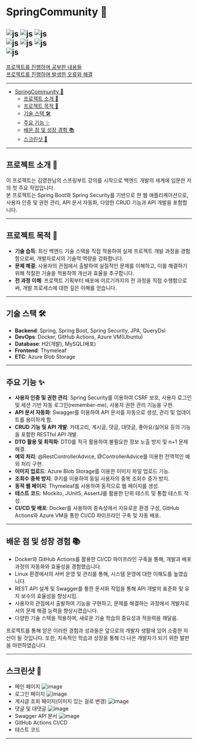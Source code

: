 # SpringCommunity 🌱
![js](https://img.shields.io/badge/Java-ED8B00?style=for-the-badge&logo=openjdk&logoColor=white)
![js](https://img.shields.io/badge/Spring-6DB33F?style=for-the-badge&logo=spring&logoColor=white)
![js](https://img.shields.io/badge/Spring_Security-6DB33F?style=for-the-badge&logo=Spring-Security&logoColor=white)  
![js](https://img.shields.io/badge/docker-%230db7ed.svg?style=for-the-badge&logo=docker&logoColor=white)
![js](https://img.shields.io/badge/Microsoft_Azure-0089D6?style=for-the-badge&logo=microsoft-azure&logoColor=white)
![js](https://img.shields.io/badge/GitHub_Actions-2088FF?style=for-the-badge&logo=github-actions&logoColor=white)  
![js](https://img.shields.io/badge/MySQL-00000F?style=for-the-badge&logo=mysql&logoColor=white)
---
[프로젝트를 진행하며 공부한 내용들](study_notes.md)  
[프로젝트를 진행하며 발생한 오류와 해결](troubleshooting.md)

---

<!-- TOC -->
* [SpringCommunity 🌱](#springcommunity-)
  * [프로젝트 소개 📖](#프로젝트-소개-)
  * [프로젝트 목적 🎯](#프로젝트-목적-)
  * [기술 스택 🛠](#기술-스택-)
  * [주요 기능 ✨](#주요-기능-)
  * [배운 점 및 성장 경험 📚](#배운-점-및-성장-경험-)
  * [스크린샷 📸](#스크린샷-)
<!-- TOC -->

---
## 프로젝트 소개 📖
이 프로젝트는 김영한님의 스프링부트 강의를 시작으로 백엔드 개발의 세계에 입문한 저의 첫 주요 작업입니다.  
본 프로젝트는 Spring Boot와 Spring Security를 기반으로 한 웹 애플리케이션으로, 사용자 인증 및 권한 관리, API 문서 자동화, 다양한 CRUD 기능과 API 개발을 포함합니다.

---
## 프로젝트 목적 🎯
- **기술 습득**: 최신 백엔드 기술 스택을 직접 적용하여 실제 프로젝트 개발 과정을 경험함으로써, 개발자로서의 기술적 역량을 강화합니다.
- **문제 해결**: 사용자의 관점에서 출발하여 실질적인 문제를 이해하고, 이를 해결하기 위해 적절한 기술을 적용하여 개선과 효율을 추구합니다.
- **전 과정 이해**: 프로젝트 기획부터 배포에 이르기까지의 전 과정을 직접 수행함으로써, 개발 프로세스에 대한 깊은 이해를 얻습니다.

---
## 기술 스택 🛠
- **Backend**: Spring, Spring Boot, Spring Security, JPA, QueryDsl
- **DevOps**: Docker, GitHub Actions, Azure VM(Ubuntu)
- **Database**: H2(개발), MySQL(배포)
- **Frontend**: Thymeleaf
- **ETC**: Azure Blob Storage

---
## 주요 기능 ✨
* **사용자 인증 및 권한 관리**: Spring Security를 이용하여 CSRF 보호, 사용자 로그인 및 세션 기반 자동 로그인(remember-me), 사용자 권한 관리 기능을 구현.
* **API 문서 자동화**: Swagger를 이용하여 API 문서를 자동으로 생성, 관리 및 업데이트를 용이하게 함.
* **CRUD 기능 및 API 개발**: 카테고리, 게시글, 댓글, 대댓글, 좋아요/싫어요 등의 기능을 포함한 RESTful API 개발.
* **DTO 활용 및 최적화**: DTO를 적극 활용하여 불필요한 정보 노출 방지 및 n+1 문제 해결.
* **예외 처리**: @RestControllerAdvice, @ControllerAdvice를 이용한 전역적인 예외 처리 구현.
* **이미지 업로드**: Azure Blob Storage를 이용한 이미지 파일 업로드 기능.
* **조회수 중복 방지**: 쿠키를 이용하여 동일 사용자의 중복 조회수 증가 방지.
* **동적 웹 페이지**: Thymeleaf를 사용하여 동적으로 웹 페이지를 생성.
* **테스트 코드**: Mockito, JUnit5, AssertJ를 활용한 단위 테스트 및 통합 테스트 작성.
* **CI/CD 및 배포**: Docker를 사용하여 종속성에서 자유로운 환경 구성, GitHub Actions와 Azure VM을 통한 CI/CD 파이프라인 구축 및 자동 배포.

---
## 배운 점 및 성장 경험 📚
- Docker와 GitHub Actions를 활용한 CI/CD 파이프라인 구축을 통해, 개발과 배포 과정의 자동화와 효율성을 경험했습니다.
- Linux 환경에서의 서버 운영 및 관리를 통해, 시스템 운영에 대한 이해도를 높였습니다.
- REST API 설계 및 Swagger를 통한 문서화 작업을 통해 API 개발의 표준화 및 유지 보수의 효율성을 향상시킴.
- 사용자의 관점에서 출발하여 기능을 구현하고, 문제를 해결하는 과정에서 개발자로서의 문제 해결 능력을 향상시켰습니다.
- 다양한 기술 스택을 적용하며, 새로운 기술 학습의 중요성과 적응력을 깨달음.

프로젝트를 통해 얻은 이러한 경험과 성과들은 앞으로의 개발자 생활에 있어 소중한 자산이 될 것입니다. 또한, 지속적인 학습과 성장을 통해 더 나은 개발자가 되기 위한 발판을 마련하였습니다.

---
## 스크린샷 📸
- 메인 페이지  ![image](https://github.com/JungKiSung1012/spring-community/assets/80134129/5ff50bff-2a6b-41b7-94f2-13efe79918ee)
- 로그인 페이지  ![image](https://github.com/JungKiSung1012/spring-community/assets/80134129/5c9013ab-5220-4be2-a286-24791523128a)
- 게시글 조회 페이지(이미지 있는 걸로 변경)  ![image](https://github.com/JungKiSung1012/spring-community/assets/80134129/2b5342b5-119e-4939-8852-8c433309269c)
- 댓글 및 대댓글 ![image](https://github.com/JungKiSung1012/spring-community/assets/80134129/a0338e0a-862b-4bb9-bc44-1221af3477ce)
- Swagger API 문서 ![image](https://github.com/JungKiSung1012/spring-community/assets/80134129/b4a4e232-1a21-4ebc-84db-7be1210629d5)
- GitHub Actions CI/CD
- 테스트 코드
---